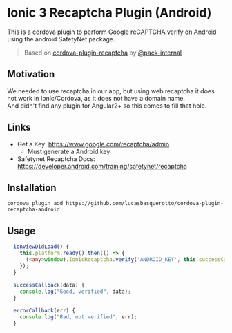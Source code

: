 # Ionic 3 Recaptcha Plugin (Android)
This is a cordova plugin to perform Google reCAPTCHA verify on Android using the android SafetyNet package.
> Based on [cordova-plugin-recaptcha](https://bitbucket.org/packt-internal/cordova-plugin-recaptcha) by [@pack-internal](https://bitbucket.org/packt-internal)

## Motivation
We needed to use recaptcha in our app, but using web recaptcha it does not work in Ionic/Cordova, as it does not have a domain name.  
And didn't find any plugin for Angular2+ so this comes to fill that hole. 

## Links
* Get a Key: https://www.google.com/recaptcha/admin
  * Must generate a Android key
* Safetynet Recaptcha Docs: https://developer.android.com/training/safetynet/recaptcha

## Installation
```
cordova plugin add https://github.com/lucasbasquerotto/cordova-plugin-recaptcha-android
```

<!-- __note:__ The plan is to publish this to the @packt npm org, however cordova-cli doesn't currently 
support scoped plugins, [see Issue CB-12774](https://issues.apache.org/jira/browse/CB-12774). -->

## Usage
```ts
  ionViewDidLoad() {
    this.platform.ready().then(() => {
      (<any>window).IonicRecaptcha.verify('ANDROID_KEY', this.successCallback, this.errorCallback);
    });
  }
  
  successCallback(data) {
    console.log("Good, verified", data);
  }

  errorCallback(err) {
    console.log("Bad, not verified", err);
  }
```
